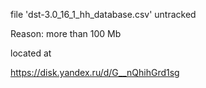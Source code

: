 file 'dst-3.0_16_1_hh_database.csv' untracked

Reason: more than 100 Mb

located at

https://disk.yandex.ru/d/G__nQhihGrd1sg
